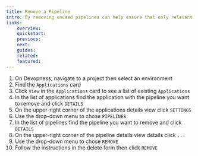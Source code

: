 ```yaml
---
title: Remove a Pipeline
intro: By removing unused pipelines can help ensure that only relevant pipelines are active and properly managed.
links:
    overview:
    quickstart:
    previous:
    next:
    guides:
    related:
    featured:
---
```


1. On Devopness, navigate to a project then select an environment
2. Find the `Applications` card
3. Click `View` in the `Applications` card to see a list of existing `Applications`
4. In the list of applications find the application with the pipeline you want to remove and click `DETAILS`
5. On the upper-right corner of the applications details view click `SETTINGS`
6. Use the drop-down menu to chose `PIPELINES`
8. In the list of pipelines find the pipeline you want to remove and click `DETAILS`
9. On the upper-right corner of the pipeline details view details click `...`
10. Use the drop-down menu to chose `REMOVE`
11. Follow the instructions in the delete form then click `REMOVE`
